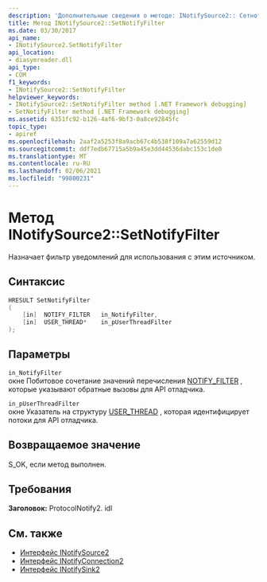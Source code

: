 ```yaml
---
description: 'Дополнительные сведения о методе: INotifySource2:: Сетнотифифилтер'
title: Метод INotifySource2::SetNotifyFilter
ms.date: 03/30/2017
api_name:
- INotifySource2.SetNotifyFilter
api_location:
- diasymreader.dll
api_type:
- COM
f1_keywords:
- INotifySource2::SetNotifyFilter
helpviewer_keywords:
- INotifySource2::SetNotifyFilter method [.NET Framework debugging]
- SetNotifyFilter method [.NET Framework debugging]
ms.assetid: 6351fc92-b126-4af6-9bf3-0a8ce92845fc
topic_type:
- apiref
ms.openlocfilehash: 2aaf2a5253f8a9acb67c4b538f109a7a62559d12
ms.sourcegitcommit: ddf7edb67715a5b9a45e3dd44536dabc153c1de0
ms.translationtype: MT
ms.contentlocale: ru-RU
ms.lasthandoff: 02/06/2021
ms.locfileid: "99800231"
---
```

# <a name="inotifysource2setnotifyfilter-method"></a>Метод INotifySource2::SetNotifyFilter

Назначает фильтр уведомлений для использования с этим источником.  
  
## <a name="syntax"></a>Синтаксис  
  
```cpp  
HRESULT SetNotifyFilter  
(  
    [in]  NOTIFY_FILTER   in_NotifyFilter,  
    [in]  USER_THREAD*    in_pUserThreadFilter  
);  
```  
  
## <a name="parameters"></a>Параметры  

 `in_NotifyFilter`  
 окне Побитовое сочетание значений перечисления [NOTIFY_FILTER](notify-filter-enumeration.md) , которые указывают обратные вызовы для API отладчика.  
  
 `in_pUserThreadFilter`  
 окне Указатель на структуру [USER_THREAD](user-thread-structure.md) , которая идентифицирует потоки для API отладчика.  
  
## <a name="return-value"></a>Возвращаемое значение  

 S_OK, если метод выполнен.  
  
## <a name="requirements"></a>Требования  

 **Заголовок:** ProtocolNotify2. idl  
  
## <a name="see-also"></a>См. также

- [Интерфейс INotifySource2](inotifysource2-interface.md)
- [Интерфейс INotifyConnection2](inotifyconnection2-interface.md)
- [Интерфейс INotifySink2](inotifysink2-interface.md)
